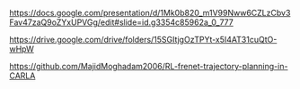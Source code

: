 https://docs.google.com/presentation/d/1Mk0b820_m1V99Nww6CZLzCbv3Fav47zaQ9oZYxUPVGg/edit#slide=id.g3354c85962a_0_777

https://drive.google.com/drive/folders/15SGItjgOzTPYt-x5I4AT31cuQtO-wHpW

https://github.com/MajidMoghadam2006/RL-frenet-trajectory-planning-in-CARLA


